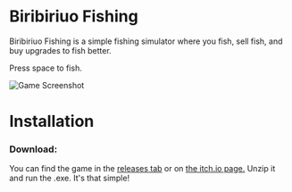 # Biribiriuo Fishing

Biribiriuo Fishing is a simple fishing simulator where you fish, sell fish, and buy upgrades to fish better. 

Press space to fish.

![Game Screenshot](https://img.itch.zone/aW1hZ2UvMjkyNDc1NS8xNzUyMzk2MS5wbmc=/347x500/HAJurE.png)

# Installation

### Download:

You can find the game in the [releases tab](https://github.com/Nibbl-z/biribiriuo-fishing/releases/tag/v1.0.0) or on [the itch.io page.](https://nibbl-z.itch.io/biribiriuo-fishing) Unzip it and run the .exe. It's that simple!

